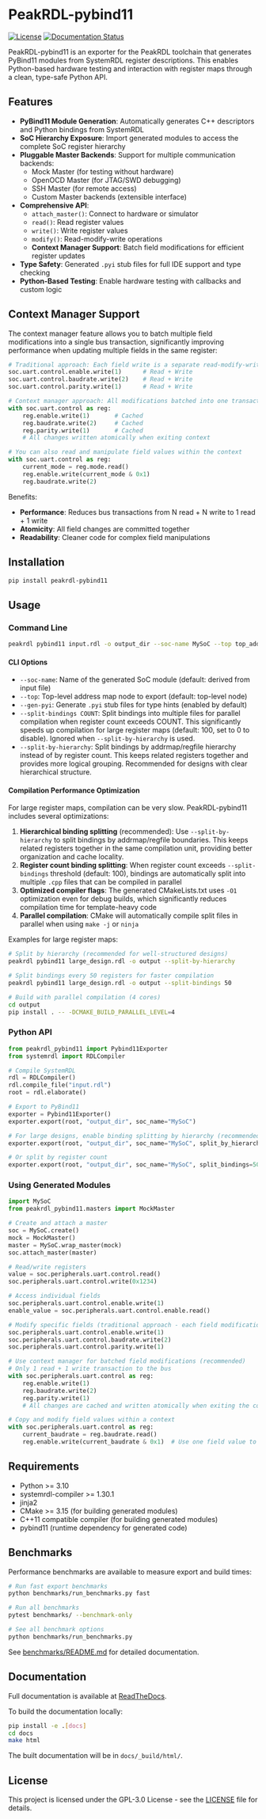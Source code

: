 # PeakRDL-pybind11

[![License](https://img.shields.io/badge/license-GPL--3.0-blue)](https://github.com/arnavsacheti/PeakRDL-pybind11/blob/main/LICENSE)
[![Documentation Status](https://readthedocs.org/projects/peakrdl-pybind11/badge/?version=latest)](https://peakrdl-pybind11.readthedocs.io/en/latest/?badge=latest)

PeakRDL-pybind11 is an exporter for the PeakRDL toolchain that generates PyBind11 modules from SystemRDL register descriptions. This enables Python-based hardware testing and interaction with register maps through a clean, type-safe Python API.

## Features

- **PyBind11 Module Generation**: Automatically generates C++ descriptors and Python bindings from SystemRDL
- **SoC Hierarchy Exposure**: Import generated modules to access the complete SoC register hierarchy
- **Pluggable Master Backends**: Support for multiple communication backends:
  - Mock Master (for testing without hardware)
  - OpenOCD Master (for JTAG/SWD debugging)
  - SSH Master (for remote access)
  - Custom Master backends (extensible interface)
- **Comprehensive API**: 
  - `attach_master()`: Connect to hardware or simulator
  - `read()`: Read register values
  - `write()`: Write register values
  - `modify()`: Read-modify-write operations
  - **Context Manager Support**: Batch field modifications for efficient register updates
- **Type Safety**: Generated `.pyi` stub files for full IDE support and type checking
- **Python-Based Testing**: Enable hardware testing with callbacks and custom logic

## Context Manager Support

The context manager feature allows you to batch multiple field modifications into a single bus transaction, significantly improving performance when updating multiple fields in the same register:

```python
# Traditional approach: Each field write is a separate read-modify-write cycle (6 bus transactions)
soc.uart.control.enable.write(1)      # Read + Write
soc.uart.control.baudrate.write(2)    # Read + Write
soc.uart.control.parity.write(1)      # Read + Write

# Context manager approach: All modifications batched into one transaction (2 bus transactions)
with soc.uart.control as reg:
    reg.enable.write(1)       # Cached
    reg.baudrate.write(2)     # Cached
    reg.parity.write(1)       # Cached
    # All changes written atomically when exiting context

# You can also read and manipulate field values within the context
with soc.uart.control as reg:
    current_mode = reg.mode.read()
    reg.enable.write(current_mode & 0x1)
    reg.baudrate.write(2)
```

Benefits:
- **Performance**: Reduces bus transactions from N read + N write to 1 read + 1 write
- **Atomicity**: All field changes are committed together
- **Readability**: Cleaner code for complex field manipulations

## Installation

```bash
pip install peakrdl-pybind11
```

## Usage

### Command Line

```bash
peakrdl pybind11 input.rdl -o output_dir --soc-name MySoC --top top_addrmap --gen-pyi
```

#### CLI Options

- `--soc-name`: Name of the generated SoC module (default: derived from input file)
- `--top`: Top-level address map node to export (default: top-level node)
- `--gen-pyi`: Generate `.pyi` stub files for type hints (enabled by default)
- `--split-bindings COUNT`: Split bindings into multiple files for parallel compilation when register count exceeds COUNT. This significantly speeds up compilation for large register maps (default: 100, set to 0 to disable). Ignored when `--split-by-hierarchy` is used.
- `--split-by-hierarchy`: Split bindings by addrmap/regfile hierarchy instead of by register count. This keeps related registers together and provides more logical grouping. Recommended for designs with clear hierarchical structure.

#### Compilation Performance Optimization

For large register maps, compilation can be very slow. PeakRDL-pybind11 includes several optimizations:

1. **Hierarchical binding splitting** (recommended): Use `--split-by-hierarchy` to split bindings by addrmap/regfile boundaries. This keeps related registers together in the same compilation unit, providing better organization and cache locality.
2. **Register count binding splitting**: When register count exceeds `--split-bindings` threshold (default: 100), bindings are automatically split into multiple `.cpp` files that can be compiled in parallel
3. **Optimized compiler flags**: The generated CMakeLists.txt uses `-O1` optimization even for debug builds, which significantly reduces compilation time for template-heavy code
4. **Parallel compilation**: CMake will automatically compile split files in parallel when using `make -j` or `ninja`

Examples for large register maps:
```bash
# Split by hierarchy (recommended for well-structured designs)
peakrdl pybind11 large_design.rdl -o output --split-by-hierarchy

# Split bindings every 50 registers for faster compilation
peakrdl pybind11 large_design.rdl -o output --split-bindings 50

# Build with parallel compilation (4 cores)
cd output
pip install . -- -DCMAKE_BUILD_PARALLEL_LEVEL=4
```

### Python API

```python
from peakrdl_pybind11 import Pybind11Exporter
from systemrdl import RDLCompiler

# Compile SystemRDL
rdl = RDLCompiler()
rdl.compile_file("input.rdl")
root = rdl.elaborate()

# Export to PyBind11
exporter = Pybind11Exporter()
exporter.export(root, "output_dir", soc_name="MySoC")

# For large designs, enable binding splitting by hierarchy (recommended)
exporter.export(root, "output_dir", soc_name="MySoC", split_by_hierarchy=True)

# Or split by register count
exporter.export(root, "output_dir", soc_name="MySoC", split_bindings=50)
```

### Using Generated Modules

```python
import MySoC
from peakrdl_pybind11.masters import MockMaster

# Create and attach a master
soc = MySoC.create()
mock = MockMaster()
master = MySoC.wrap_master(mock)
soc.attach_master(master)

# Read/write registers
value = soc.peripherals.uart.control.read()
soc.peripherals.uart.control.write(0x1234)

# Access individual fields
soc.peripherals.uart.control.enable.write(1)
enable_value = soc.peripherals.uart.control.enable.read()

# Modify specific fields (traditional approach - each field modification is a separate bus transaction)
soc.peripherals.uart.control.enable.write(1)
soc.peripherals.uart.control.baudrate.write(2)
soc.peripherals.uart.control.parity.write(1)

# Use context manager for batched field modifications (recommended)
# Only 1 read + 1 write transaction to the bus
with soc.peripherals.uart.control as reg:
    reg.enable.write(1)
    reg.baudrate.write(2)
    reg.parity.write(1)
    # All changes are cached and written atomically when exiting the context

# Copy and modify field values within a context
with soc.peripherals.uart.control as reg:
    current_baudrate = reg.baudrate.read()
    reg.enable.write(current_baudrate & 0x1)  # Use one field value to set another
```

## Requirements

- Python >= 3.10
- systemrdl-compiler >= 1.30.1
- jinja2
- CMake >= 3.15 (for building generated modules)
- C++11 compatible compiler (for building generated modules)
- pybind11 (runtime dependency for generated code)

## Benchmarks

Performance benchmarks are available to measure export and build times:

```bash
# Run fast export benchmarks
python benchmarks/run_benchmarks.py fast

# Run all benchmarks
pytest benchmarks/ --benchmark-only

# See all benchmark options
python benchmarks/run_benchmarks.py
```

See [benchmarks/README.md](benchmarks/README.md) for detailed documentation.
## Documentation

Full documentation is available at [ReadTheDocs](https://peakrdl-pybind11.readthedocs.io/).

To build the documentation locally:

```bash
pip install -e .[docs]
cd docs
make html
```

The built documentation will be in `docs/_build/html/`.

## License

This project is licensed under the GPL-3.0 License - see the [LICENSE](LICENSE) file for details.
